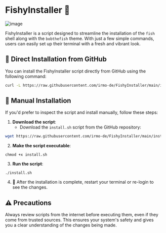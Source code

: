 # FishyInstaller 🐠

![image](https://github.com/irmo-de/FishyInstaller/assets/20524312/5a50a0c0-8ec6-4ae7-abe9-970c223d6568)


FishyInstaller is a script designed to streamline the installation of the `fish` shell along with the `bobthefish` theme. With just a few simple commands, users can easily set up their terminal with a fresh and vibrant look.

## 🚀 Direct Installation from GitHub

You can install the FishyInstaller script directly from GitHub using the following command:

```bash
curl -L https://raw.githubusercontent.com/irmo-de/FishyInstaller/main/install.sh | bash
```

## 📖 Manual Installation

If you'd prefer to inspect the script and install manually, follow these steps:

1. **Download the script**: 
   - Download the `install.sh` script from the GitHub repository:
   
```bash
wget https://raw.githubusercontent.com/irmo-de/FishyInstaller/main/install.sh
```

2. **Make the script executable**: 

```
chmod +x install.sh
```

3. **Run the script**:

```
./install.sh
```

4. 🎉 After the installation is complete, restart your terminal or re-login to see the changes.

## ⚠️ Precautions

Always review scripts from the internet before executing them, even if they come from trusted sources. This ensures your system's safety and gives you a clear understanding of the changes being made.
